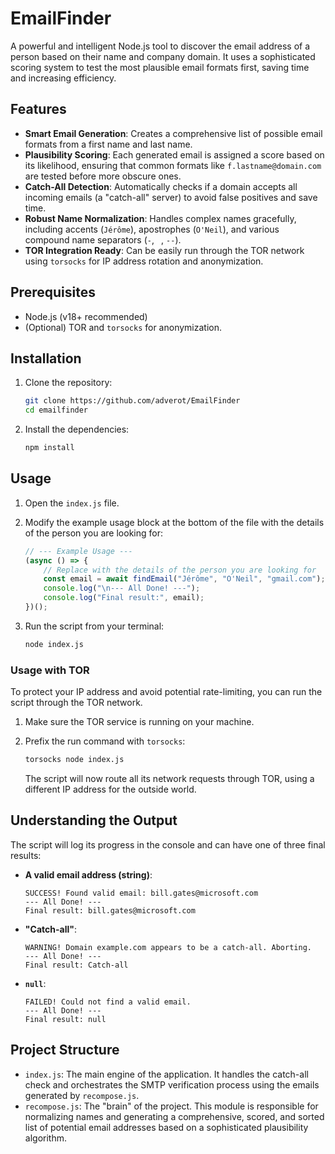 # EmailFinder

A powerful and intelligent Node.js tool to discover the email address of a person based on their name and company domain. It uses a sophisticated scoring system to test the most plausible email formats first, saving time and increasing efficiency.

## Features

*   **Smart Email Generation**: Creates a comprehensive list of possible email formats from a first name and last name.
*   **Plausibility Scoring**: Each generated email is assigned a score based on its likelihood, ensuring that common formats like `f.lastname@domain.com` are tested before more obscure ones.
*   **Catch-All Detection**: Automatically checks if a domain accepts all incoming emails (a "catch-all" server) to avoid false positives and save time.
*   **Robust Name Normalization**: Handles complex names gracefully, including accents (`Jérôme`), apostrophes (`O'Neil`), and various compound name separators (`-`, ` `, `--`).
*   **TOR Integration Ready**: Can be easily run through the TOR network using `torsocks` for IP address rotation and anonymization.

## Prerequisites

*   Node.js (v18+ recommended)
*   (Optional) TOR and `torsocks` for anonymization.

## Installation

1.  Clone the repository:
    ```bash
    git clone https://github.com/adverot/EmailFinder
    cd emailfinder
    ```

2.  Install the dependencies:
    ```bash
    npm install
    ```

## Usage

1.  Open the `index.js` file.

2.  Modify the example usage block at the bottom of the file with the details of the person you are looking for:

    ```javascript
    // --- Example Usage ---
    (async () => {
        // Replace with the details of the person you are looking for
        const email = await findEmail("Jérôme", "O'Neil", "gmail.com");
        console.log("\n--- All Done! ---");
        console.log("Final result:", email);
    })();
    ```

3.  Run the script from your terminal:
    ```bash
    node index.js
    ```

### Usage with TOR

To protect your IP address and avoid potential rate-limiting, you can run the script through the TOR network.

1.  Make sure the TOR service is running on your machine.

2.  Prefix the run command with `torsocks`:
    ```bash
    torsocks node index.js
    ```
    The script will now route all its network requests through TOR, using a different IP address for the outside world.

## Understanding the Output

The script will log its progress in the console and can have one of three final results:

*   **A valid email address (string)**:
    ```
    SUCCESS! Found valid email: bill.gates@microsoft.com
    --- All Done! ---
    Final result: bill.gates@microsoft.com
    ```

*   **"Catch-all"**:
    ```
    WARNING! Domain example.com appears to be a catch-all. Aborting.
    --- All Done! ---
    Final result: Catch-all
    ```

*   **`null`**:
    ```
    FAILED! Could not find a valid email.
    --- All Done! ---
    Final result: null
    ```

## Project Structure

*   `index.js`: The main engine of the application. It handles the catch-all check and orchestrates the SMTP verification process using the emails generated by `recompose.js`.
*   `recompose.js`: The "brain" of the project. This module is responsible for normalizing names and generating a comprehensive, scored, and sorted list of potential email addresses based on a sophisticated plausibility algorithm.